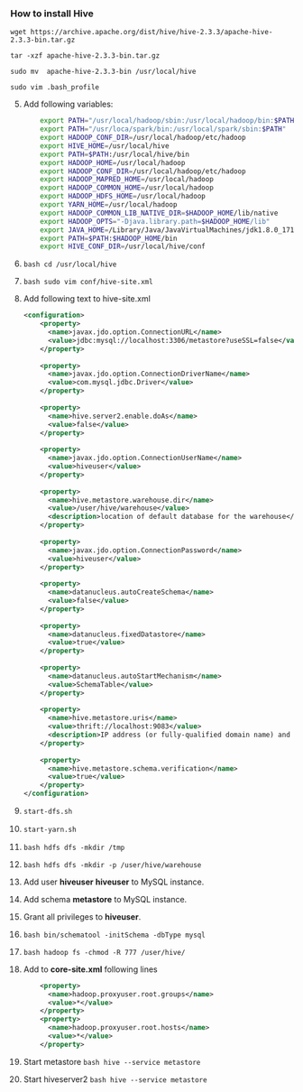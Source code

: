 ### How to install Hive




```shell
wget https://archive.apache.org/dist/hive/hive-2.3.3/apache-hive-2.3.3-bin.tar.gz
```
```shell
tar -xzf apache-hive-2.3.3-bin.tar.gz
```
```shell
sudo mv  apache-hive-2.3.3-bin /usr/local/hive
```
```shell 
sudo vim .bash_profile
```
5.  Add following variables:
    ```bash
        export PATH="/usr/local/hadoop/sbin:/usr/local/hadoop/bin:$PATH"
        export PATH="/usr/loca/spark/bin:/usr/local/spark/sbin:$PATH"
        export HADOOP_CONF_DIR=/usr/local/hadoop/etc/hadoop
        export HIVE_HOME=/usr/local/hive
        export PATH=$PATH:/usr/local/hive/bin
        export HADOOP_HOME=/usr/local/hadoop
        export HADOOP_CONF_DIR=/usr/local/hadoop/etc/hadoop
        export HADOOP_MAPRED_HOME=/usr/local/hadoop
        export HADOOP_COMMON_HOME=/usr/local/hadoop
        export HADOOP_HDFS_HOME=/usr/local/hadoop
        export YARN_HOME=/usr/local/hadoop
        export HADOOP_COMMON_LIB_NATIVE_DIR=$HADOOP_HOME/lib/native
        export HADOOP_OPTS="-Djava.library.path=$HADOOP_HOME/lib"
        export JAVA_HOME=/Library/Java/JavaVirtualMachines/jdk1.8.0_171.jdk/Contents/Home
        export PATH=$PATH:$HADOOP_HOME/bin
        export HIVE_CONF_DIR=/usr/local/hive/conf
    ```
6. ```bash cd /usr/local/hive```
7. ```bash sudo vim conf/hive-site.xml```
8. Add following text to hive-site.xml
    ```xml
    <configuration>
        <property>
          <name>javax.jdo.option.ConnectionURL</name>
          <value>jdbc:mysql://localhost:3306/metastore?useSSL=false</value>
        </property>
        
        <property>
          <name>javax.jdo.option.ConnectionDriverName</name>
          <value>com.mysql.jdbc.Driver</value>
        </property>
        
        <property>
          <name>hive.server2.enable.doAs</name>
          <value>false</value>
        </property>
        
        <property>
          <name>javax.jdo.option.ConnectionUserName</name>
          <value>hiveuser</value>
        </property>
        
        <property>
          <name>hive.metastore.warehouse.dir</name>
          <value>/user/hive/warehouse</value>
          <description>location of default database for the warehouse</description>
        </property>
        
        <property>
          <name>javax.jdo.option.ConnectionPassword</name>
          <value>hiveuser</value>
        </property>
        
        <property>
          <name>datanucleus.autoCreateSchema</name>
          <value>false</value>
        </property>
        
        <property>
          <name>datanucleus.fixedDatastore</name>
          <value>true</value>
        </property>
        
        <property>
          <name>datanucleus.autoStartMechanism</name> 
          <value>SchemaTable</value>
        </property> 
        
        <property>
          <name>hive.metastore.uris</name>
          <value>thrift://localhost:9083</value>
          <description>IP address (or fully-qualified domain name) and port of the metastore host</description>
        </property>
        
        <property>
          <name>hive.metastore.schema.verification</name>
          <value>true</value>
        </property>
    </configuration>
    
    ```
9.  ```bash
    start-dfs.sh
    ```
10. ```bash 
    start-yarn.sh
    ```
11. ```bash hdfs dfs -mkdir /tmp```
12. ```bash hdfs dfs -mkdir -p /user/hive/warehouse```
13. Add user **hiveuser** **hiveuser** to MySQL instance.
14. Add schema **metastore** to MySQL instance.
15. Grant all privileges to **hiveuser**.
16. ```bash bin/schematool -initSchema -dbType mysql```
17. ```bash hadoop fs -chmod -R 777 /user/hive/```
18. Add to **core-site.xml** following lines
    ```xml
        <property>
          <name>hadoop.proxyuser.root.groups</name>
          <value>*</value>
        </property>
        <property>
          <name>hadoop.proxyuser.root.hosts</name>
          <value>*</value>
        </property>
    ```
    
19. Start metastore ```bash hive --service metastore```
20. Start hiveserver2 ```bash hive --service metastore```